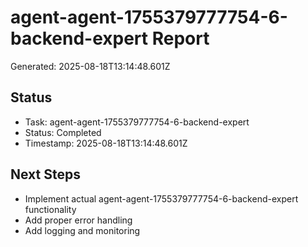 # agent-agent-1755379777754-6-backend-expert Report

Generated: 2025-08-18T13:14:48.601Z

## Status
- Task: agent-agent-1755379777754-6-backend-expert
- Status: Completed
- Timestamp: 2025-08-18T13:14:48.601Z

## Next Steps
- Implement actual agent-agent-1755379777754-6-backend-expert functionality
- Add proper error handling
- Add logging and monitoring
